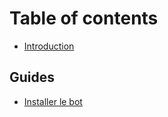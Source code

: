 # Table of contents

* [Introduction](README.md)

## Guides

* [Installer le bot](guides/installer-le-bot.md)
